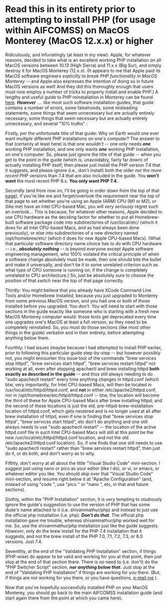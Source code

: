 # Read this in its entirety prior to attempting to install PHP (for usage within AIFCOMSS) on MacOS Monterey (MacOS 12.x.x) or higher

Ridiculously, and infuriatingly (at least in my view): Apple, for whatever reasons, decided to take what is an excellent working PHP installation on all MacOS versions between 10.13 (High Sierra) and 11.x.x (Big Sur), and simply destroy it for MacOS Monterey (12.x.x).  (It appears to me that Apple paid its MacOS software engineers *explicitly to break PHP functionality in MacOS Monterey* -- and Apple also expresses the intention of doing so in future MacOS versions as well!  And they did this thoroughly enough that users must now employ a number of tricks to properly install and enable PHP.)  A lengthy and useful guide to PHP reinstallation in Monterey can be found [here](https://getgrav.org/blog/macos-monterey-apache-multiple-php-versions).  ***However*** .... like most such software installation guides, that guide contains a number of errors, some falsehoods, some misleading statements, some things that seem unnecessary but are actually entirely necessary, some things that seem necessary but are actually entirely unnecessary, and several "10% truths" :

Firstly, per the unfortunate title of that guide: Why on Earth would one ever want *multiple* different PHP installations on one's computer?  The answer to that (certainly at least here) is that one *wouldn't* -- one only needs ***one*** working PHP installation, and one only wants ***one*** working PHP installation, on one's computer.  So, please just ignore the title of that guide -- when you get to the point in the guide (which is, unavoidably, fairly far down) of actually installing PHP itself, then please just install the PHP version 7.4 that it suggests, and please ignore (i.e., don't install) both the older *nor the more recent* PHP versions than 7.4 that are also included in the guide.  You **won't want** the most recent PHP 8.x.  **You only want PHP 7.4**.

Secondly (and from now on, I'll be going in order down from the top of that [page](https://getgrav.org/blog/macos-monterey-apache-multiple-php-versions)), if you're like me and forget/overlook the requirement near the top of that page to set whether you're using an Apple (ARM) CPU (M1 or M2), or (like me) have an Intel CPU-based Mac, you will *very seriously* regret such an overlook...  This is because, for whatever other reasons, Apple decided to use CPU hardware as the deciding factor for whether to put all Homebrew-built software package code into subdirectories of /usr/local/etc/ (which it does for all Intel CPU-based Macs, and as had always been done previously), or else into subdirectories of a new directory named /opt/homebrew/etc/ (which it does for new Apple CPU-based Macs).  (What that particular software directory name choice has to do with CPU hardware -- i.e., ***absolutely nothing*** -- is beyond everyone except Apple software engineering management, who 100% violated the critical principle of when a software change absolutely must be made, then one should bite the bullet and make it universally, and don't tie it to some unrelated criterion such as what type of CPU someone is running on, if the change is completely unrelated to CPU architecture.)  So, just be absolutely sure to choose the position of that switch near the top of that page correctly.

Thirdly: You might believe that you already have XCode Command Line Tools and/or Homebrew installed, because you just upgraded to Monterey from some previous MacOS version, and you had one or both of those installed before you upgraded.  You *don't*.  You will need to start with those sections in the guide exactly like someone who is starting with a fresh new MacOS Monterey computer would: those tools get deprecated every time one upgrades one's MacOS at least a full version, so they need to be completely reinstalled.  So, you must do those sections (like most other things in the guide) verbatim and in their entirety, before attempting anything below them.

Fourthly: I had issues (maybe because I had attempted to install PHP earlier, prior to following this particular guide step-by-step -- but however possibly not, you might encounter this issue too) of the commands "brew services stop httpd", "brew services start httpd", "brew services restart httpd" not working at all, even after stopping apachectl and brew installing httpd **both exactly as described in the guide** -- and thus still always needing to do "sudo apachectl restart" every time anything changes in httpd.conf (which btw, very importantly, for Intel CPU-based Macs, will then be located in /usr/local/etc/httpd/httpd.conf, and **not** in either /etc/apache2/httpd.conf, nor in /opt/homebrew/etc/httpd/httpd.conf -- btw, the location will become the third of these for Apple CPU-based Macs after brew installing httpd; and the second of these locations is just the old, pre-httpd-brew-installation location of httpd.conf, which gets neutered and is no longer used at all after brew installation of httpd, even if one is finding that "brew services stop httpd", "brew services start httpd", etc don't do anything and one still always needs to use "sudo apachectl restart" -- the location of the active httpd.conf file in such Intel CPU-based Macs will still at this point be the new /usr/local/etc/httpd/httpd.conf location, and not the old /etc/apache2/httpd.conf location).  So, if one finds that one still needs to use "sudo apachectl restart" rather than "brew services restart httpd", then just do it, or do both, and don't worry as to why.

Fifthly, don't worry at all about the little "Visual Studio Code" mini-section.  I suggest just using nano or pico as your editor (like I do), or vi, or emacs, or whatever editor you like.  You should skip over that "Visual Studio Code" mini-section, and resume right below it at "Apache Configuration" (and, instead of using "code <filename>", use "pico <filename>" or "nano <filename>", etc, in that and future sections).

Sixthly, within the "PHP Installation" section, it is very tempting to studiously ignore the guide's suggestion to use the version of PHP that has some dude's name attached to it (i.e. shivammathur/php) and instead to just use the official php installation (i.e. php).  ***Don't do that***.  The official php installation gave me trouble, whereas shivammathur/php worked well for me.  So, use the shivammathur/php installation just like the guide suggests.  *However*, only do the brew install for the PHP 7.4 installation that it suggests, and not the brew install of the PHP 7.0, 7.1, 7.2, 7.3, or 8.0 versions.  Just 7.4.
  
Seventhly, at the end of the "Validating PHP Installation" section, if things (PHP-wise) do appear to be valid and working for you at that point, then just stop at the end of that section there.  There is no need to (i.e. don't) do the "PHP Switcher Script" section, ***nor anything below that***.  Just stop at the end of "Validating PHP Installation" if things are working for you there.  (But, if things are not working for you there, or you have questions, [e-mail me](mailto:jalbert@uvic.ca) ).

Now that you've hopefully successfully installed PHP on your MacOS Monterey, you should go back to the main AIFCOMSS installation guide (and start again there from the point at which you came here).
